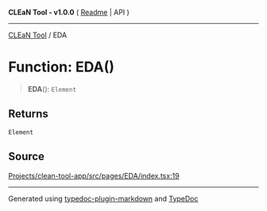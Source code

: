 **CLEaN Tool - v1.0.0** ( [Readme](../README.md) \| API )

***

[CLEaN Tool](../exports.md) / EDA

# Function: EDA()

> **EDA**(): `Element`

## Returns

`Element`

## Source

[Projects/clean-tool-app/src/pages/EDA/index.tsx:19](https://github.com/yuckyh/clean-tool-app/)

***

Generated using [typedoc-plugin-markdown](https://www.npmjs.com/package/typedoc-plugin-markdown) and [TypeDoc](https://typedoc.org/)
